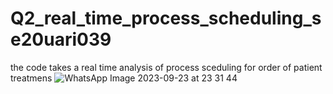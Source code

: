 # Q2_real_time_process_scheduling_se20uari039

the code takes a real time analysis of process sceduling for order of patient treatmens
![WhatsApp Image 2023-09-23 at 23 31 44](https://github.com/pranav-tec/Q2_real_time_process_scheduling_se20uari039/assets/74977336/43093f22-2349-4f71-ad73-b51ad24b0493)
